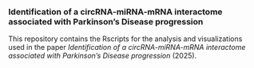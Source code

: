 ### Identification of a circRNA-miRNA-mRNA interactome associated with Parkinson’s Disease progression

This repository contains the Rscripts for the analysis and visualizations used in the paper _Identification of a circRNA-miRNA-mRNA interactome associated with Parkinson’s Disease progression_ (2025).
